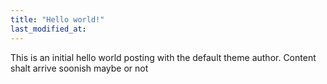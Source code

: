 ```yaml
---
title: "Hello world!"
last_modified_at:
---
```


This is an initial hello world posting with the default theme author.
Content shalt arrive soonish maybe or not
